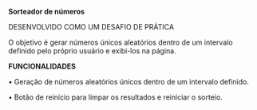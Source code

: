 **Sorteador de números**

DESENVOLVIDO COMO UM DESAFIO DE PRÁTICA


O objetivo é gerar números únicos aleatórios dentro de um intervalo definido pelo próprio usuário e exibi-los na página.


**FUNCIONALIDADES**

• Geração de números aleatórios únicos dentro de um intervalo definido.

• Botão de reinício para limpar os resultados e reiniciar o sorteio.
